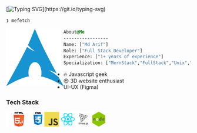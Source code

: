 
[![Typing SVG](https://readme-typing-svg.demolab.com?font=Fira+Code&pause=1000&random=false&width=435&lines=Hi+i+am+Arif%2C+a+FullStack+Developer;having+1++years+of+experience.)](https://git.io/typing-svg)

```css
❯ mefetch
```

<div style="display:block;text-align:left"><img align="left" src="https://raw.githubusercontent.com/simran-sankhala/simran-sankhala/main/arch.png" border="0" style="width:156px;">
  
  ```css
  About@Me
  -----------------
  Name: ["Md Arif"]
  Role: ["Full Stack Developer"]
  Experience: ["1+ years of experience"]
  Specialization: ["MernStack","FullStack","Unix","Open Source Development","API Development","Bash Scripting"]
```
- 🔥 Javascript geek
- 😍 3D website enthusiast
- UI-UX (Figma)

### Tech Stack
<code><img height="40" src="https://github.com/arif013/arif013/blob/main/images/html5-logo.png?raw=true"></code>
<code><img height="40" src="https://github.com/arif013/arif013/blob/main/images/css-logo.png?raw=true"></code>
<code><img height="40" src="https://github.com/arif013/arif013/blob/main/images/js-logo.png?raw=true"></code>
<code><img height="40" src="https://github.com/arif013/arif013/blob/main/images/react-logo.png?raw=true"></code>
<code><img height="40" src="https://github.com/arif013/arif013/blob/main/images/threejs-logo.png?raw=true"></code>
<code><img height="40" src="https://github.com/arif013/arif013/blob/main/images/1_v2vdfKqD4MtmTSgNP0o5cg.png?raw=true"></code>
<!--images/1_v2vdfKqD4MtmTSgNP0o5cg.png
**arif013/arif013** is a ✨ _special_ ✨ repository because its `README.md` (this file) appears on your GitHub profile.

Here are some ideas to get you started:

- 🔭 I’m currently working on ...
- 🌱 I’m currently learning ...
- 👯 I’m looking to collaborate on ...
- 🤔 I’m looking for help with ...
- 💬 Ask me about ...
- 📫 How to reach me: ...
- 😄 Pronouns: ...
- ⚡ Fun fact: ...
-->
